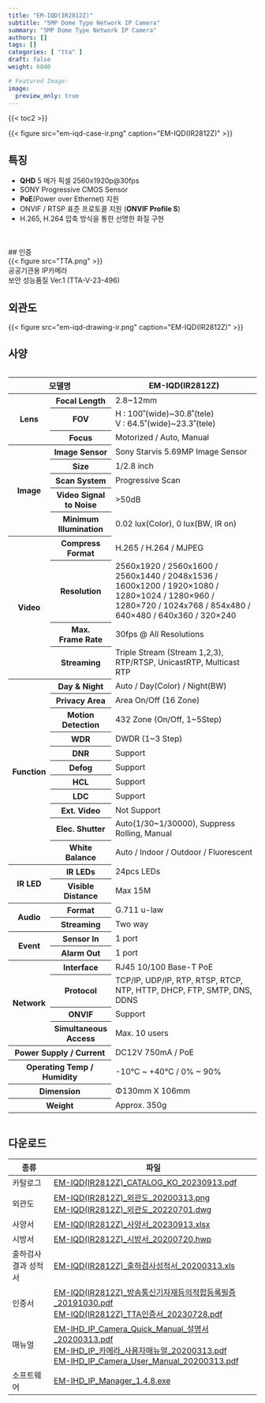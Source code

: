 ```yaml
---
title: "EM-IQD(IR2812Z)"
subtitle: "5MP Dome Type Network IP Camera"
summary: "5MP Dome Type Network IP Camera"
authors: []
tags: []
categories: [ "tta" ]
draft: false
weight: 6040

# Featured Image:
image:
  preview_only: true
---
```


{{< toc2 >}}

<div class="container">
<div class="row justify-content-center align-items-center">

{{< figure src="em-iqd-case-ir.png" caption="EM-IQD(IR2812Z)" >}}

</div>
</div>

<div class="container">
<div class="row justify-content-center">
<div class="col-sm-6 pl-0">

## 특징

- **QHD** 5 메가 픽셀 2560x1920p@30fps
- SONY Progressive CMOS Sensor
- **PoE**(Power over Ethernet) 지원
- ONVIF / RTSP 표준 프로토콜 지원 (**ONVIF Profile S**)
- H.265, H.264 압축 방식을 통한 선명한 화질 구현
<br>
<br>
## 인증

<div class="container">
<div class="row align-items-top">
<div class="col-sm-3">
{{< figure src="TTA.png" >}} 
</div>
<div class="col-sm-8">
공공기관용 IP카메라 <br> 보안 성능품질 Ver.1 (TTA-V-23-496)
</div>
</div>
</div>

</div>

<div class="col-sm-6 pl-0">

## 외관도

{{< figure src="em-iqd-drawing-ir.png" caption="EM-IQD(IR2812Z)" >}}

</div>
</div>
</div>


## 사양

<div style="overflow-x: auto">
<table class="spec">
<thead>
<tr>
<th colspan="2">모델명</th>
<th>EM-IQD(IR2812Z)</th>
</tr>
</thead>
<tbody>
<tr>
<th rowspan="3">Lens</th>
<th>Focal Length</th>
<td>2.8~12mm</td>
</tr>
<tr>
<th>FOV</th>
<td>H : 100˚(wide)~30.8˚(tele)<br>V : 64.5˚(wide)~23.3˚(tele)</td>
</tr>
<tr>
<th>Focus</th>
<td>Motorized / Auto, Manual</td>
</tr>
<tr>
<th rowspan="5">Image</th>
<th>Image Sensor</th>
<td>Sony Starvis 5.69MP Image Sensor</td>
</tr>
<tr>
<th>Size</th>
<td>1/2.8 inch</td>
</tr>
<tr>
<th>Scan System</th>
<td>Progressive Scan</td>
</tr>
<tr>
<th>Video Signal<br>to Noise</th>
<td>&gt;50dB</td>
</tr>
<tr>
<th>Minimum<br>Illumination</th>
<td>0.02 lux(Color), 0 lux(BW, IR on)</td>
</tr>
<tr>
<th rowspan="4">Video</th>
<th>Compress<br>Format</th>
<td>H.265 / H.264 / MJPEG </td>
</tr>
<tr>
<th>Resolution</th>
<td>2560x1920 / 2560x1600 / 2560x1440 / 2048x1536 / 1600x1200 / 1920×1080 / 1280×1024 / 1280×960 / 1280×720 / 1024x768 / 854x480 / 640×480 / 640x360 / 320×240</td>
</tr>
<tr>
<th>Max.<br>Frame Rate</th>
<td>30fps @ All Resolutions</td>
</tr>
<tr>
<th>Streaming</th>
<td>Triple Stream (Stream 1,2,3), RTP/RTSP, UnicastRTP, Multicast RTP</td>
</tr>
<tr>
<th rowspan="11">Function</th>
<th>Day & Night</th>
<td>Auto / Day(Color) / Night(BW)</td>
</tr>
<tr>
<th>Privacy Area</th>
<td>Area On/Off (16 Zone)</td>
</tr>
<tr>
<th>Motion<br>Detection</th>
<td>432 Zone (On/Off, 1~5Step)</td>
</tr>
<tr>
<th>WDR</th>
<td>DWDR (1~3 Step)</td>
</tr>
<tr>
<th>DNR</th>
<td>Support</td>
</tr>
<tr>
<th>Defog</th>
<td>Support</td>
</tr>
<tr>
<th>HCL</th>
<td>Support</td>
</tr>
<tr>
<th>LDC</th>
<td>Support</td>
</tr>
<tr>
<th>Ext. Video</th>
<td>Not Support</td>
</tr>
<tr>
<th>Elec. Shutter</th>
<td>Auto(1/30~1/30000), Suppress Rolling, Manual</td>
</tr>
<tr>
<th>White Balance</th>
<td>Auto / Indoor / Outdoor / Fluorescent</td>
</tr>
<tr>
<th rowspan="2">IR LED</th>
<th>IR LEDs</th>
<td>24pcs LEDs</td>
</tr>
<tr>
<th>Visible<br>Distance</th>
<td>Max 15M</td>
</tr>
<tr>
<th rowspan="2">Audio</th>
<th>Format</th>
<td>G.711 u-law</td>
</tr>
<tr>
<th>Streaming</th>
<td>Two way</td>
</tr>
<tr>
<th rowspan="2">Event</th>
<th>Sensor In</th>
<td>1 port</td>
</tr>
<tr>
<th>Alarm Out</th>
<td>1 port</td>
</tr>
<tr>
<th rowspan="4">Network</th>
<th>Interface</th>
<td>RJ45 10/100 Base-T PoE </td>
</tr>
<tr>
<th>Protocol</th>
<td>TCP/IP, UDP/IP, RTP, RTSP, RTCP, NTP, HTTP, DHCP, FTP, SMTP, DNS, DDNS</td>
</tr>
<tr>
<th>ONVIF</th>
<td>Support</td>
</tr>
<tr>
<th>Simultaneous<br>Access</th>
<td>Max. 10 users</td>
</tr>
<tr>
<th colspan="2">Power Supply / Current</th>
<td>DC12V 750mA / PoE</td>
</tr>
<tr>
<th colspan="2">Operating Temp / Humidity</th>
<td>-10℃ ~ +40℃ / 0% ~ 90%</td>
</tr>
<tr>
<th colspan="2">Dimension</th>
<td>Φ130mm X 106mm</td>
</tr>
<tr>
<th colspan="2">Weight</th>
<td>Approx. 350g</td>
</tr>
</tbody>
</table>
</div>

## 다운로드

종류 | 파일
---- | ----
카탈로그 | [EM-IQD(IR2812Z)_CATALOG_KO_20230913.pdf](https://www.emstone.com/data/sales/ko/EM-IQD(IR2812Z)_CATALOG_KO_20230913.pdf)
외관도 | [EM-IQD(IR2812Z)_외관도_20200313.png](https://www.emstone.com/data/sales/ko/EM-IQD(IR2812Z)_외관도_20200313.png)<br>[EM-IQD(IR2812Z)_외관도_20220701.dwg](https://www.emstone.com/data/sales/ko/EM-IQD(IR2812Z)_외관도_20220701.dwg)
사양서 | [EM-IQD(IR2812Z)_사양서_20230913.xlsx](https://www.emstone.com/data/sales/ko/EM-IQD(IR2812Z)_사양서_20230913.xlsx)
시방서 |[EM-IQD(IR2812Z)_시방서_20200720.hwp](https://www.emstone.com/data/sales/ko/EM-IQD(IR2812Z)_시방서_20200720.hwp)
출하검사 결과 성적서 | [EM-IQD(IR2812Z)_출하검사성적서_20200313.xls](https://www.emstone.com/data/sales/ko/EM-IQD(IR2812Z)_출하검사성적서_20200313.xls)
인증서 | [EM-IQD(IR2812Z)_방송통신기자재등의적합등록필증_20191030.pdf](https://www.emstone.com/data/sales/ko/EM-IQD(IR2812Z)_방송통신기자재등의적합등록필증_20191030.pdf)<br>[EM-IQD(IR2812Z)_TTA인증서_20230728.pdf](https://www.emstone.com/data/sales/ko/EM-IQD(IR2812Z)_TTA인증서_20230728.pdf)
매뉴얼 | [EM-IHD_IP_Camera_Quick_Manual_설명서_20200313.pdf](https://www.emstone.com/data/sales/ko/EM-IHD_IP_Camera_Quick_Manual_설명서_20200313.pdf)<br>[EM-IHD_IP_카메라_사용자매뉴얼_20200313.pdf](https://www.emstone.com/data/sales/ko/EM-IHD_IP_카메라_사용자매뉴얼_20200313.pdf)<br>[EM-IHD_IP_Camera_User_Manual_20200313.pdf](https://www.emstone.com/data/sales/ko/EM-IHD_IP_Camera_User_Manual_20200313.pdf)
소프트웨어 | [EM-IHD_IP_Manager_1.4.8.exe](https://www.emstone.com/data/sales/ko/EM-IHD_IP_Manager_1.4.8.exe)
